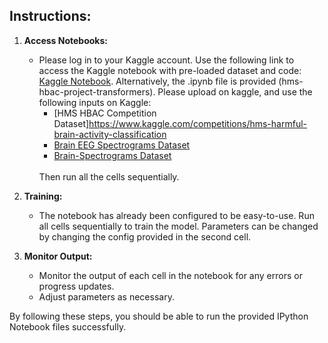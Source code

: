 ## Instructions:

1. **Access Notebooks:**
   - Please log in to your Kaggle account. Use the following link to access the Kaggle notebook with pre-loaded dataset and code:
     [Kaggle Notebook](https://www.kaggle.com/code/gothos01/hms-hbac-project-transformers).
      Alternatively, the .ipynb file is provided (hms-hbac-project-transformers). Please upload on kaggle, and use the following inputs on Kaggle:
     + [HMS HBAC Competition Dataset]https://www.kaggle.com/competitions/hms-harmful-brain-activity-classification
     + [Brain EEG Spectrograms Dataset](https://www.kaggle.com/datasets/cdeotte/brain-eeg-spectrograms)
     + [Brain-Spectrograms Dataset](https://www.kaggle.com/datasets/cdeotte/brain-spectrograms)
     <br>
     Then run all the cells sequentially.
     
2. **Training:**
   - The notebook has already been configured to be easy-to-use. Run all cells sequentially to train the model.
   Parameters can be changed by changing the config provided in the second cell.

3. **Monitor Output:**
   - Monitor the output of each cell in the notebook for any errors or progress updates.
   - Adjust parameters as necessary.

By following these steps, you should be able to run the provided IPython Notebook files successfully.
